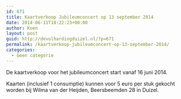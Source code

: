 ```yaml
---
id: 671
title: Kaartverkoop Jubileumconcert op 13 september 2014
date: 2014-06-11T18:22:23+00:00
author: Koen
layout: post
guid: http://devolhardingduizel.nl/?p=671
permalink: /kaartverkoop-jubileumconcert-op-13-september-2014/
categories:
  - Geen categorie
---
```

De kaartverkoop voor het jubileumconcert start vanaf 16 juni 2014.

Kaarten (inclusief 1 consumptie) kunnen voor 5 euro per stuk gekocht worden bij Wilma van der Heijden, Beersbeemden 28 in Duizel.